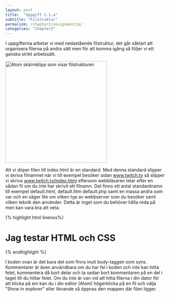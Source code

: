 ```yaml
---
layout: post
title:  "Uppgift 2.1.a"
subtitle: "Filstruktur"
permalink: /chapter2/assignment1a/
categories: "Chapter2"
---
```

I uppgifterna arbetar vi med nedastående filstruktur, det går såklart att organisera filerna på andra sätt men för att komma igång så följer vi ett ganska strikt arbetssätt.

<img src="{{ site.url | append:site.baseurl}}/assets/images/chapter2-assignment1a.PNG" alt="Atom skärmklipp som visar filstrukturen" style="width: 20rem;"/>

Att vi döper filen till index.html är en standard. Med denna standard slipper vi skriva filnamnet när vi till exempel besöker sidan www.twitch.tv så slipper vi skriva www.twitch.tv/index.html eftersom webbläsaren letar efter en sådan fil om du inte har skrivit ett filnamn. Det finns ett antal standardnamn till exempel default.html, default.htm default.php samt en massa andra som var och en säger lite om vilken typ av webbserver som du besöker samt vilken teknik den använder. Detta är inget som du behöver hålla reda på men kan vara bra att veta.

{% highlight html linenos%}
<!DOCTYPE html>
<html lang="sv">
  <head>
    <title>Kommentarer i HTML</title>
    <meta charset="utf-8">
  </head>
  <body>
      <!--Here is a header 1 that is the highest order in the header hierarky-->
      <h1>Jag testar HTML och CSS</h1>
  </body>
</html>
{% endhighlight %}

I koden ovan är det bara det som finns inuti body-taggen som syns. Kommentarer är även användbara om du har fel i koden och inte kan hitta felet, kommentera då bort delar och ta sedan bort kommentaren på en del i taget till du hittar felet.
Om du inte är van vid att hitta filerna i din dator för att klicka på em kan du i din editor (Atom) högerklicka på en fil och välja "Show in explorer" eller liknande så öppnas den mappen där filen ligger.
